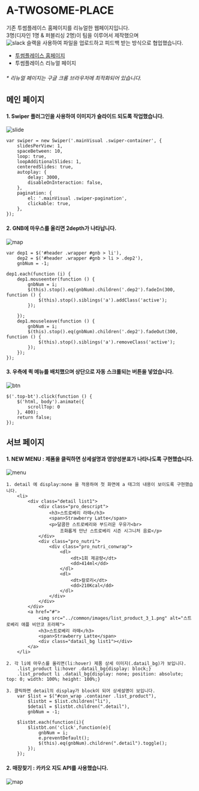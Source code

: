 # A-TWOSOME-PLACE

기존 투썸플레이스 홈페이지를 리뉴얼한 웹페이지입니다.<br>
3명(디자인 1명 & 퍼블리싱 2명)이 팀을 이루어서 제작했으며<br>
![slack](https://user-images.githubusercontent.com/74514595/113406546-9cf51280-93e6-11eb-9f6c-85418822adc0.png)
 슬랙을 사용하여 파일을 업로드하고 피드백 받는 방식으로 협업했습니다.<br>
- [투썸플레이스 홈페이지](https://www.twosome.co.kr:7009/main.asp)
- 투썸플레이스 리뉴얼 페이지
###### * *리뉴얼 페이지는 구글 크롬 브라우저에 최적화되어 있습니다.* ######

<h2>메인 페이지</h2>
<h4>1. Swiper 플러그인을 사용하여 이미지가 슬라이드 되도록 작업했습니다.</h4>

![slide](https://user-images.githubusercontent.com/74514595/113393027-0407cc80-93d1-11eb-86ed-c28e3f20c531.jpg)
    
    var swiper = new Swiper('.mainVisual .swiper-container', {
        slidesPerView: 1,
        spaceBetween: 10,
        loop: true,
        loopAdditionalSlides: 1,
        centeredSlides: true,
        autoplay: {
            delay: 3000,
            disableOnInteraction: false,
        },
        pagination: {
            el: '.mainVisual .swiper-pagination',
            clickable: true,
        },
    });

<h4>2. GNB에 마우스를 올리면 2depth가 나타납니다.</h4>

![map](https://user-images.githubusercontent.com/74514595/113502541-e751cd00-9567-11eb-95f9-a8850659a6e8.jpg)

   
    var dep1 = $('#header .wrapper #gnb > li'),
        dep2 = $('#header .wrapper #gnb > li > .dep2'),
        gnbNum = -1;
        
    dep1.each(function (i) {
        dep1.mouseenter(function () {
            gnbNum = i;
            $(this).stop().eq(gnbNum).children('.dep2').fadeIn(300, function () {
                $(this).stop().siblings('a').addClass('active');
            });

        });
        dep1.mouseleave(function () {
            gnbNum = i;
            $(this).stop().eq(gnbNum).children('.dep2').fadeOut(300, function () {
                $(this).stop().siblings('a').removeClass('active');
            });
        });
    });
   
 <h4>3. 우측에 퀵 메뉴를 배치했으며 상단으로 자동 스크롤되는 버튼을 넣었습니다.</h4>
   
![btn](https://user-images.githubusercontent.com/74514595/113395235-804fdf00-93d4-11eb-975c-bd882866ed12.jpg)

    $('.top-bt').click(function () {
        $('html, body').animate({
            scrollTop: 0
        }, 400);
        return false;
    });
    
<h2>서브 페이지</h2>
<h4> 1. NEW MENU : 제품을 클릭하면 상세설명과 영양성분표가 나타나도록 구현했습니다.</h4>

![menu](https://user-images.githubusercontent.com/74514595/113396553-a9716f00-93d6-11eb-82dc-0da1a6070393.jpg)

    1. detail 에 display:none 을 적용하여 첫 화면에 a 태그의 내용이 보이도록 구현했습니다.
        <li>
            <div class="detail list1">
                <div class="pro_descript">
                    <h3>스트로베리 라떼</h3>
                    <span>Strawberry Latte</span>
                    <p>달콤한 스트로베리와 부드러운 우유가<br>
                        조화롭게 만난 스트로베리 시즌 시그니처 음료</p>
                </div>
                <div class="pro_nutri">
                    <div class="pro_nutri_conwrap">
                        <dl>
                            <dt>1회 제공량</dt>
                            <dd>414ml</dd>
                        </dl>
                        <dl>
                            <dt>칼로리</dt>
                            <dd>210Kcal</dd>
                        </dl>
                    </div>
                </div>
            </div>
            <a href="#">
                <img src="../common/images/list_product_3_1.png" alt="스트로베리 애플 비안코 프라페">
                <h3>스트로베리 라떼</h3>
                <span>Strawberry Latte</span>
                <div class="datail_bg list1"></div>
            </a>
        </li>
    
    2. 각 li에 마우스를 올리면(li:hover) 제품 상세 이미지(.datail_bg)가 보입니다.
        .list_product li:hover .datail_bg{display: block;}
        .list_product li .datail_bg{display: none; position: absolute; top: 0; width: 100%; height: 100%;}
    
    3. 클릭하면 detail의 display가 block이 되어 상세설명이 보입니다.
        var $list = $("#con_wrap .container .list_product"),
            $listbt = $list.children("li"),
            $detail = $listbt.children(".detail"),
            gnbNum = -1;

        $listbt.each(function(i){      
            $listbt.on('click',function(e){
                gnbNum = i;
                e.preventDefault();
                $(this).eq(gnbNum).children(".detail").toggle();
            });
        });

<h4> 2. 매장찾기 : 카카오 지도 API를 사용했습니다.</h4>

![map](https://user-images.githubusercontent.com/74514595/113502525-c7baa480-9567-11eb-9715-dea75641fa21.jpg)



